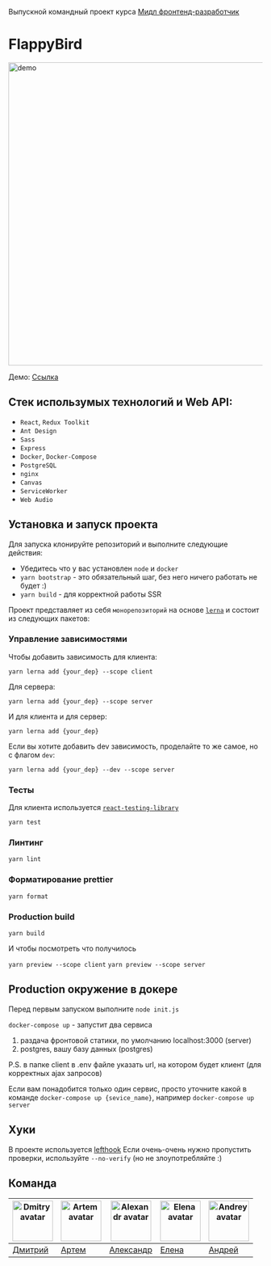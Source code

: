 Выпускной командный проект курса [Мидл фронтенд-разработчик](https://practicum.yandex.ru/middle-frontend/)
# FlappyBird
<img src="https://user-images.githubusercontent.com/70837634/220103879-04805743-45f0-4e50-959e-9da15aba4b4b.png" alt="demo" style="width: 600px;"/>  

Демо: [Ссылка](https://pachka-i-tochka.ya-praktikum.tech/sign-in)

## Стек использумых технологий и Web API:
- `React`, `Redux Toolkit`
- `Ant Design`
- `Sass`
- `Express`
- `Docker`, `Docker-Compose` 
- `PostgreSQL` 
- `nginx`
- `Canvas`
- `ServiceWorker`
- `Web Audio`

## Установка и запуск проекта

Для запуска клонируйте репозиторий и выполните следующие действия:

- Убедитесь что у вас установлен `node` и `docker`
- `yarn bootstrap` - это обязательный шаг, без него ничего работать не будет :)
- `yarn build` - для корректной работы SSR

Проект представляет из себя `монорепозиторий` на основе [`lerna`](https://github.com/lerna/lerna) и состоит из следующих пакетов:

### Управление зависимостями

Чтобы добавить зависимость для клиента:
```shell
yarn lerna add {your_dep} --scope client
```

Для сервера:
```shell
yarn lerna add {your_dep} --scope server
```

И для клиента и для сервер:
```shell
yarn lerna add {your_dep}
```

Если вы хотите добавить dev зависимость, проделайте то же самое, но с флагом `dev`:
```shell
yarn lerna add {your_dep} --dev --scope server
```

### Тесты

Для клиента используется [`react-testing-library`](https://testing-library.com/docs/react-testing-library/intro/)

`yarn test`

### Линтинг

`yarn lint`

### Форматирование prettier

`yarn format`

### Production build

`yarn build`

И чтобы посмотреть что получилось

`yarn preview --scope client`
`yarn preview --scope server`

## Production окружение в докере

Перед первым запуском выполните `node init.js`

`docker-compose up` - запустит два сервиса

1. раздача фронтовой статики, по умолчанию localhost:3000 (server)
2. postgres, вашу базу данных (postgres)

P.S. в папке client в .env файле указать url, на котором будет клиент (для корректных ajax запросов)

Если вам понадобится только один сервис, просто уточните какой в команде
`docker-compose up {sevice_name}`, например `docker-compose up server`

## Хуки

В проекте используется [lefthook](https://github.com/evilmartians/lefthook)
Если очень-очень нужно пропустить проверки, используйте `--no-verify` (но не злоупотребляйте :)

## Команда
| <img src="https://avatars.githubusercontent.com/u/86188505" alt="Dmitry avatar" style="height: 80px; width: 80px;"/> | <img src="https://avatars.githubusercontent.com/u/42086901" alt="Artem avatar" style="height: 80px; width: 80px;"/> | <img src="https://avatars.githubusercontent.com/u/46155717" alt="Alexandr avatar" style="height: 80px; width: 80px;"/> | <img src="https://avatars.githubusercontent.com/u/70837634" alt="Elena avatar" style="height: 80px; width: 80px;"/> | <img src="https://avatars.githubusercontent.com/u/88541391" alt="Andrey avatar" style="height: 80px; width: 80px;"/> |
|-------------------------------------------------------------------------------------------------------------------------|------------------------------------------------------------------------------------------------------------------------|---------------------------------------------------------------------------------------------------------------------------|-----------------------------------------------------------------------------------------------------------------------------------|-------------------------------------------------------------------------------------------------------------------------------|
| [Дмитрий](https://github.com/dubletab)                                                                                                         | [Артем](https://github.com/off-art)                                                                                                       | [Александр](https://github.com/alexmkk)                                                                                                             | [Елена](https://github.com/Elvehnn)                                                                                                                  | [Андрей](https://github.com/Spolete)                                                                                                             |                                                      
